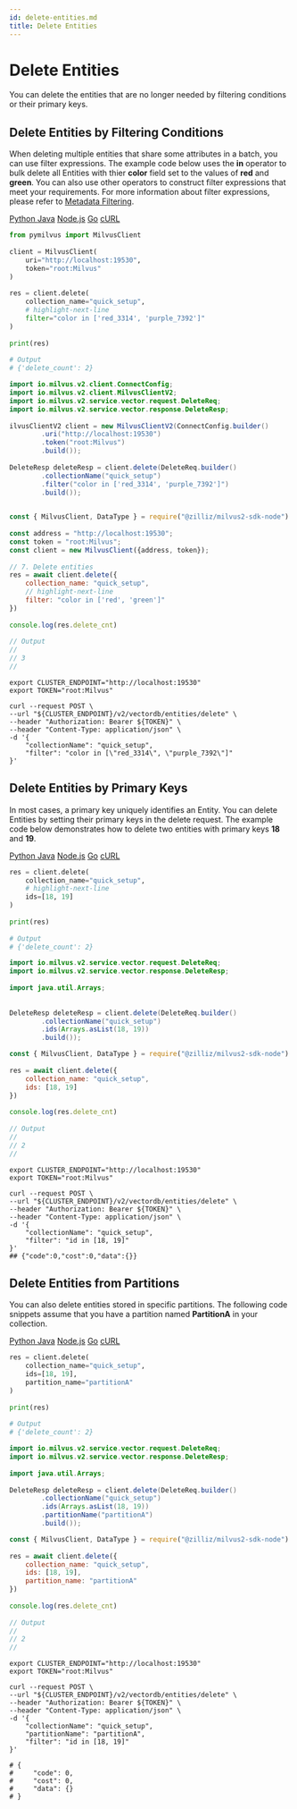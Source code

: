 ```yaml
---
id: delete-entities.md
title: Delete Entities
---
```


# Delete Entities​

You can delete the entities that are no longer needed by filtering conditions or their primary keys.​

## Delete Entities by Filtering Conditions​

When deleting multiple entities that share some attributes in a batch, you can use filter expressions. The example code below uses the **in** operator to bulk delete all Entities with thier **color** field set to the values of **red** and **green**. You can also use other operators to construct filter expressions that meet your requirements. For more information about filter expressions, please refer to [​Metadata Filtering](boolean.md).​

<div class="multipleCode">
  <a href="#Python">Python </a>
  <a href="#Java">Java</a>
  <a href="#JavaScript">Node.js</a>
  <a href="#Go">Go</a>
  <a href="#Bash">cURL</a>
</div>

```python
from pymilvus import MilvusClient​
​
client = MilvusClient(​
    uri="http://localhost:19530",​
    token="root:Milvus"​
)​
​
res = client.delete(​
    collection_name="quick_setup",​
    # highlight-next-line​
    filter="color in ['red_3314', 'purple_7392']"​
)​
​
print(res)​
​
# Output​
# {'delete_count': 2}​

```

```java
import io.milvus.v2.client.ConnectConfig;​
import io.milvus.v2.client.MilvusClientV2;​
import io.milvus.v2.service.vector.request.DeleteReq;​
import io.milvus.v2.service.vector.response.DeleteResp;​
​
ilvusClientV2 client = new MilvusClientV2(ConnectConfig.builder()​
        .uri("http://localhost:19530")​
        .token("root:Milvus")​
        .build());​
​
DeleteResp deleteResp = client.delete(DeleteReq.builder()​
        .collectionName("quick_setup")​
        .filter("color in ['red_3314', 'purple_7392']")​
        .build());​
​

```

```javascript
const { MilvusClient, DataType } = require("@zilliz/milvus2-sdk-node")​
​
const address = "http://localhost:19530";​
const token = "root:Milvus";​
const client = new MilvusClient({address, token});​
​
// 7. Delete entities​
res = await client.delete({​
    collection_name: "quick_setup",​
    // highlight-next-line​
    filter: "color in ['red', 'green']"​
})​
​
console.log(res.delete_cnt)​
​
// Output​
// ​
// 3​
// ​

```

```curl
export CLUSTER_ENDPOINT="http://localhost:19530"​
export TOKEN="root:Milvus"​
​
curl --request POST \​
--url "${CLUSTER_ENDPOINT}/v2/vectordb/entities/delete" \​
--header "Authorization: Bearer ${TOKEN}" \​
--header "Content-Type: application/json" \​
-d '{​
    "collectionName": "quick_setup",​
    "filter": "color in [\"red_3314\", \"purple_7392\"]"​
}'​

```


## Delete Entities by Primary Keys​

In most cases, a primary key uniquely identifies an Entity. You can delete Entities by setting their primary keys in the delete request. The example code below demonstrates how to delete two entities with primary keys **18** and **19**.​

<div class="multipleCode">
  <a href="#Python">Python </a>
  <a href="#Java">Java</a>
  <a href="#JavaScript">Node.js</a>
  <a href="#Go">Go</a>
  <a href="#Bash">cURL</a>
</div>


```python
res = client.delete(​
    collection_name="quick_setup",​
    # highlight-next-line​
    ids=[18, 19]​
)​
​
print(res)​
​
# Output​
# {'delete_count': 2}​

```

```java
import io.milvus.v2.service.vector.request.DeleteReq;​
import io.milvus.v2.service.vector.response.DeleteResp;​
​
import java.util.Arrays;​
​
​
DeleteResp deleteResp = client.delete(DeleteReq.builder()​
        .collectionName("quick_setup")​
        .ids(Arrays.asList(18, 19))​
        .build());​

```

```javascript
const { MilvusClient, DataType } = require("@zilliz/milvus2-sdk-node")​
​
res = await client.delete({​
    collection_name: "quick_setup",​
    ids: [18, 19]​
})​
​
console.log(res.delete_cnt)​
​
// Output​
// ​
// 2​
// ​

```

```curl
export CLUSTER_ENDPOINT="http://localhost:19530"​
export TOKEN="root:Milvus"​
​
curl --request POST \​
--url "${CLUSTER_ENDPOINT}/v2/vectordb/entities/delete" \​
--header "Authorization: Bearer ${TOKEN}" \​
--header "Content-Type: application/json" \​
-d '{​
    "collectionName": "quick_setup",​
    "filter": "id in [18, 19]"​
}'​
## {"code":0,"cost":0,"data":{}}​

```


## Delete Entities from Partitions​

You can also delete entities stored in specific partitions. The following code snippets assume that you have a partition named **PartitionA** in your collection. 

<div class="multipleCode">
  <a href="#Python">Python </a>
  <a href="#Java">Java</a>
  <a href="#JavaScript">Node.js</a>
  <a href="#Go">Go</a>
  <a href="#Bash">cURL</a>
</div>


```python
res = client.delete(​
    collection_name="quick_setup",​
    ids=[18, 19],​
    partition_name="partitionA"​
)​
​
print(res)​
​
# Output​
# {'delete_count': 2}​

```

```java
import io.milvus.v2.service.vector.request.DeleteReq;​
import io.milvus.v2.service.vector.response.DeleteResp;​
​
import java.util.Arrays;​
​
DeleteResp deleteResp = client.delete(DeleteReq.builder()​
        .collectionName("quick_setup")​
        .ids(Arrays.asList(18, 19))​
        .partitionName("partitionA")​
        .build());​

```

```javascript
const { MilvusClient, DataType } = require("@zilliz/milvus2-sdk-node")​
​
res = await client.delete({​
    collection_name: "quick_setup",​
    ids: [18, 19],​
    partition_name: "partitionA"​
})​
​
console.log(res.delete_cnt)​
​
// Output​
// ​
// 2​
// ​

```

```curl
export CLUSTER_ENDPOINT="http://localhost:19530"​
export TOKEN="root:Milvus"​
​
curl --request POST \​
--url "${CLUSTER_ENDPOINT}/v2/vectordb/entities/delete" \​
--header "Authorization: Bearer ${TOKEN}" \​
--header "Content-Type: application/json" \​
-d '{​
    "collectionName": "quick_setup",​
    "partitionName": "partitionA",​
    "filter": "id in [18, 19]"​
}'​
​
# {​
#     "code": 0,​
#     "cost": 0,​
#     "data": {}​
# }​

```
